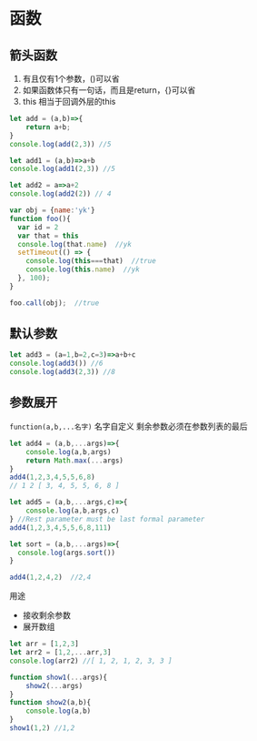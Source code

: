 # 函数

## 箭头函数
1. 有且仅有1个参数，()可以省
2. 如果函数体只有一句话，而且是return，{}可以省
3. this  相当于回调外层的this
```javascript
let add = (a,b)=>{
    return a+b;
}
console.log(add(2,3)) //5

let add1 = (a,b)=>a+b
console.log(add1(2,3)) //5

let add2 = a=>a+2
console.log(add2(2)) // 4

var obj = {name:'yk'}
function foo(){
  var id = 2
  var that = this
  console.log(that.name)  //yk
  setTimeout(() => {
    console.log(this===that)  //true
    console.log(this.name)  //yk
  }, 100);
}

foo.call(obj);  //true
```

## 默认参数
```javascript
let add3 = (a=1,b=2,c=3)=>a+b+c
console.log(add3()) //6
console.log(add3(2,3)) //8
```

## 参数展开
`function(a,b,...名字)`  名字自定义
剩余参数必须在参数列表的最后
```javascript
let add4 = (a,b,...args)=>{
    console.log(a,b,args)
    return Math.max(...args)
}
add4(1,2,3,4,5,5,6,8)
// 1 2 [ 3, 4, 5, 5, 6, 8 ]

let add5 = (a,b,...args,c)=>{
    console.log(a,b,args,c)
} //Rest parameter must be last formal parameter
add4(1,2,3,4,5,5,6,8,111)

let sort = (a,b,...args)=>{
  console.log(args.sort())
}

add4(1,2,4,2)  //2,4
```
用途
- 接收剩余参数
- 展开数组
```javascript
let arr = [1,2,3]
let arr2 = [1,2,...arr,3]
console.log(arr2) //[ 1, 2, 1, 2, 3, 3 ]

function show1(...args){
    show2(...args)
}
function show2(a,b){
    console.log(a,b)
}
show1(1,2) //1,2
```

